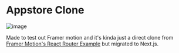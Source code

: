 # Appstore Clone

![image](https://user-images.githubusercontent.com/28398789/132137380-26692e9c-e4af-4fe4-8954-3a4934292e16.png)

Made to test out Framer motion and it's kinda just a direct clone from [Framer Motion's React Router Example](https://codesandbox.io/s/framer-motion-animatesharedlayout-app-store-demo-i1kct) but migrated to Next.js.
